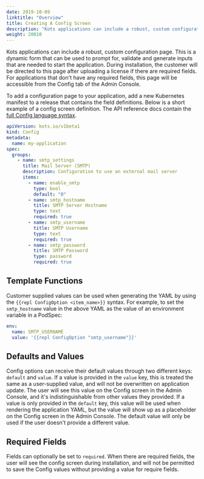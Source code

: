 ```yaml
---
date: 2019-10-09
linktitle: "Overview"
title: Creating A Config Screen
description: "Kots applications can include a robust, custom configuration page. This is a dynamic form that can be used to prompt for, validate and generate inputs that are needed to start the application. During installation, the customer will be directed to this page after uploading a license if there are required fields. For applications that don't have any required fields, this page will be accessible from the Config tab of the Admin Console."
weight: 20010
---
```


Kots applications can include a robust, custom configuration page. This is a dynamic form that can be used to prompt for, validate and generate inputs that are needed to start the application. During installation, the customer will be directed to this page after uploading a license if there are required fields. For applications that don't have any required fields, this page will be accessible from the Config tab of the Admin Console.

To add a configuration page to your application, add a new Kubernetes manifest to a release that contains the field definitions. Below is a short example of a config screen definition. The API reference docs contain the [full Config language syntax](/reference/config).

```yaml
apiVersion: kots.io/v1beta1
kind: Config
metadata:
  name: my-application
spec:
  groups:
    - name: smtp_settings
      title: Mail Server (SMTP)
      description: Configuration to use an external mail server
      items:
        - name: enable_smtp
          type: bool
          default: "0"
        - name: smtp_hostname
          title: SMTP Server Hostname
          type: text
          required: true
        - name: smtp_username
          title: SMTP Username
          type: text
          required: true
        - name: smtp_password
          title: SMTP Password
          type: password
          required: true
```

## Template Functions
Customer supplied values can be used when generating the YAML by using the `{{repl ConfigOption <item_name>}}` syntax. For example, to set the `smtp_hostname` value in the above YAML as the value of an environment variable in a PodSpec:

```yaml
env:
  name: SMTP_USERNAME
  value: '{{repl ConfigOption "smtp_username"}}'
```

## Defaults and Values
Config options can receive their default values through two different keys: `default` and `value`. If a value is provided in the `value` key, this is treated the same as a user-supplied value, and will not be overwritten on application update. The user will see this value on the Config screen in the Admin Console, and it's indistinguishable from other values they provided. If a value is only provided in the `default` key, this value will be used when rendering the application YAML, but the value will show up as a placeholder on the Config screen in the Admin Console. The default value will only be used if the user doesn't provide a different value.

## Required Fields
Fields can optionally be set to `required`. When there are required fields, the user will see the config screen during installation, and will not be permitted to save the Config values without providing a value for require fields.
